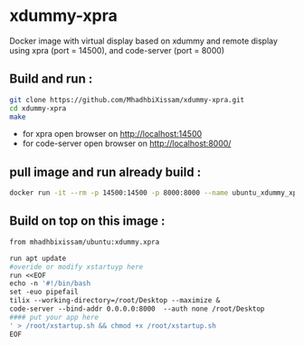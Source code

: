 # xdummy-xpra
Docker image with virtual display based on xdummy and remote display using xpra (port = 14500), and code-server (port = 8000)

## Build and run  : 
```bash
git clone https://github.com/MhadhbiXissam/xdummy-xpra.git
cd xdummy-xpra
make
```
* for xpra open browser on [http://localhost:14500](http://localhost:14500)
* for code-server open browser on [http://localhost:8000/](http://localhost:8000)

## pull image and run already build : 
```bash
docker run -it --rm -p 14500:14500 -p 8000:8000 --name ubuntu_xdummy_xpra mhadhbixissam/ubuntu:xdummy.xpra   
```

## Build on top on this image  : 
```dockerfile
from mhadhbixissam/ubuntu:xdummy.xpra 

run apt update 
#overide or modify xstartuyp here 
run <<EOF
echo -n '#!/bin/bash
set -euo pipefail
tilix --working-directory=/root/Desktop --maximize & 
code-server --bind-addr 0.0.0.0:8000  --auth none /root/Desktop 
#### put your app here 
' > /root/xstartup.sh && chmod +x /root/xstartup.sh
EOF

```
